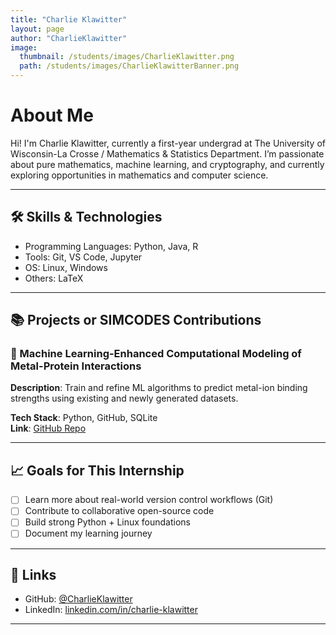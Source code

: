 ```yaml
---
title: "Charlie Klawitter"
layout: page
author: "CharlieKlawitter"
image:
  thumbnail: /students/images/CharlieKlawitter.png
  path: /students/images/CharlieKlawitterBanner.png
---
```


# About Me

Hi! I'm Charlie Klawitter, currently a first-year undergrad at The University of Wisconsin-La Crosse / Mathematics & Statistics Department. I’m passionate about pure mathematics, machine learning, and cryptography, and currently exploring
opportunities in mathematics and computer science. 

---

## 🛠 Skills & Technologies

- Programming Languages: Python, Java, R
- Tools: Git, VS Code, Jupyter
- OS: Linux, Windows
- Others: LaTeX

---

## 📚 Projects or SIMCODES Contributions

### 📌 Machine Learning-Enhanced Computational Modeling of Metal-Protein Interactions 

**Description**: Train and refine ML algorithms to predict metal-ion binding strengths using existing and newly generated datasets.   

**Tech Stack**: Python, GitHub, SQLite  
**Link**: [GitHub Repo](https://github.com/yourusername/project)

---

## 📈 Goals for This Internship

- [ ] Learn more about real-world version control workflows (Git)
- [ ] Contribute to collaborative open-source code
- [ ] Build strong Python + Linux foundations
- [ ] Document my learning journey

---

## 🔗 Links

- GitHub: [@CharlieKlawitter](https://github.com/CharlieKlawitter)
- LinkedIn: [linkedin.com/in/charlie-klawitter](https://linkedin.com/in/charlie-klawitter)

---

